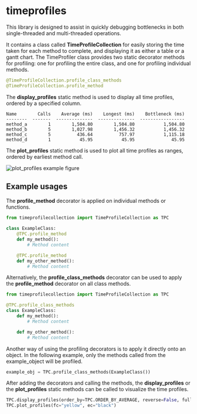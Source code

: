 # timeprofiles

This library is designed to assist in quickly debugging bottlenecks in both single-threaded and multi-threaded operations. 

It contains a class called **TimeProfileCollection** for easily storing the time taken for each method to complete, and displaying it as either a table or a gantt chart. The TimeProfiler class provides two static decorator methods for profiling: one for profiling the entire class, and one for profiling individual methods.

```python
@TimeProfileCollection.profile_class_methods
@TimeProfileCollection.profile_method
```

The **display_profiles** static method is used to display all time profiles, ordered by a specified column.

```
Name        Calls    Average (ms)    Longest (ms)    Bottleneck (ms)
--------  -------  --------------  --------------  -----------------
method_a        1        1,504.80        1,504.80           1,504.80
method_b        5        1,027.98        1,456.32           1,456.32
method_c        5          436.64          757.97           1,115.18
method_d        1           45.95           45.95              45.95
```

The **plot_profiles** static method is used to plot all time profiles as ranges, ordered by earliest method call.

![plot_profiles example figure](https://raw.githubusercontent.com/HansT01/timeprofiles/main/assets/images/example_fig.png)

## Example usages

The **profile_method** decorator is applied on individual methods or functions.

```python
from timeprofilecollection import TimeProfileCollection as TPC
    
class ExampleClass:
    @TPC.profile_method
    def my_method():
        # Method content

    @TPC.profile_method
    def my_other_method():
        # Method content
```

Alternatively, the **profile_class_methods** decorator can be used to apply the **profile_method** decorator on all class methods.

```python
from timeprofilecollection import TimeProfileCollection as TPC

@TPC.profile_class_methods
class ExampleClass:
    def my_method():
        # Method content

    def my_other_method():
        # Method content
```

Another way of using the profiling decorators is to apply it directly onto an object. In the following example, only the methods called from the example_object will be profiled.

```python
example_obj = TPC.profile_class_methods(ExampleClass())
```

After adding the decorators and calling the methods, the **display_profiles** or the **plot_profiles** static methods can be called to visualize the time profiles.

```python
TPC.display_profiles(order_by=TPC.ORDER_BY_AVERAGE, reverse=False, full_name=True)
TPC.plot_profiles(fc="yellow", ec="black")
```